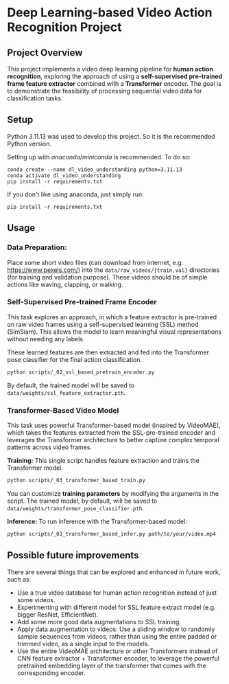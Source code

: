 # Deep Learning-based Video Action Recognition Project

## Project Overview

This project implements a video deep learning pipeline for **human action recognition**, exploring the approach of using a **self-supervised pre-trained frame feature extractor** combined with a **Transformer** encoder. The goal is to demonstrate the feasibility of processing sequential video data for classification tasks.

## Setup

Python 3.11.13 was used to develop this project. So it is the recommended Python version.

Setting up with _anaconda_/_miniconda_ is recommended. To do so:

```
conda create --name dl_video_understanding python=3.11.13
conda activate dl_video_understanding
pip install -r requirements.txt
```

If you don't like using anaconda, just simply run:

```
pip install -r requirements.txt
```

## Usage

### Data Preparation:

Place some short video files (can download from internet, e.g. https://www.pexels.com/) into the `data/raw_videos/{train,val}` directories (for training and validation purpose). These videos should be of simple actions like waving, clapping, or walking.

### Self-Supervised Pre-trained Frame Encoder

This task explores an approach, in which a feature extractor is pre-trained on raw video frames using a self-supervised learning (SSL) method (SimSiam). This allows the model to learn meaningful visual representations without needing any labels. 

These learned features are then extracted and fed into the Transformer pose classifier for the final action classification.

```bash
python scripts/_02_ssl_based_pretrain_encoder.py
```

By default, the trained model will be saved to `data/weights/ssl_feature_extractor.pth`.

### Transformer-Based Video Model

This task uses powerful Transformer-based model (inspired by VideoMAE), which takes the features extracted from the SSL-pre-trained encoder and leverages the Transformer architecture to better capture complex temporal patterns across video frames.

**Training:**
This single script handles feature extraction and trains the Transformer model.

```bash
python scripts/_03_transformer_based_train.py
```

You can customize **training parameters** by modifying the arguments in the script. The trained model, by default, will be saved to `data/weights/transformer_pose_classifier.pth`.

**Inference:**
To run inference with the Transformer-based model:

```bash
python scripts/_03_transformer_based_infer.py path/to/your/video.mp4
```

## Possible future improvements

There are several things that can be explored and enhanced in future work, such as:

-   Use a true video database for human action recognition instead of just some videos.
-   Experimenting with different model for SSL feature extract model (e.g. bigger ResNet, EfficientNet).
-   Add some more good data augmentations to SSL training.
-   Apply data augmentation to videos: Use a sliding window to randomly sample sequences from videos, rather than using the entire padded or trimmed video, as a single input to the models.
-   Use the entire VideoMAE architecture or other Transformers instead of CNN feature extractor + Transformer encoder, to leverage the powerful pretrained embedding layer of the transformer that comes with the corresponding encoder.